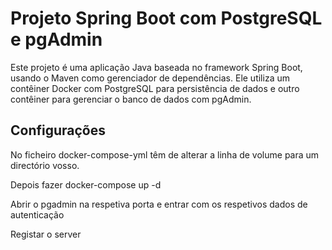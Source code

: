 # Projeto Spring Boot com PostgreSQL e pgAdmin
Este projeto é uma aplicação Java baseada no framework Spring Boot, usando o Maven como gerenciador de dependências. Ele utiliza um contêiner Docker com PostgreSQL para persistência de dados e outro contêiner para gerenciar o banco de dados com pgAdmin.


## Configurações

No ficheiro docker-compose-yml têm de alterar a linha de volume para um directório vosso.

Depois fazer docker-compose up -d

Abrir o pgadmin na respetiva porta e entrar com os respetivos dados de autenticação

Registar o server
